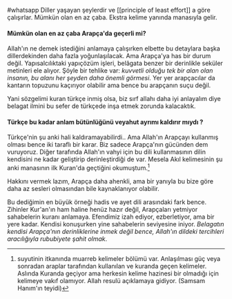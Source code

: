 #whatsapp
Diller yaşayan şeylerdir ve [[principle of least effort]] a göre çalışırlar. Mümkün olan en az çaba. Ekstra kelime yanında manasıyla gelir.

#### Mümkün olan en az çaba Arapça'da geçerli mi?
Allah'ın ne demek istediğini anlamaya çalışırken elbette bu detaylara başka dillerdekinden daha fazla yoğunlaşılacak. Ama Arapça'ya has bir durum değil. Yapısalcılıktaki yapıçözüm işleri, belâgata benzer bir derinlikle seküler metinleri ele alıyor. Şöyle bir tehlike var: *kuvvetli olduğu tek bir alan olan insanın, bu alanı her şeyden daha önemli görmesi*. Yer yer arapçacılar da kantarın topuzunu kaçırıyor olabilir ama bence bu arapçanın suçu değil.

Yani sözgelimi kuran türkçe inmiş olsa, biz sırf allahı daha iyi anlayalım diye belagat ilmini bu sefer de türkçede inşa etmek zorunda kalacaktık.

#### Türkçe bu kadar anlam bütünlüğünü veyahut ayrımı kaldırır mıydı ?
 Türkçe'nin şu anki hali kaldıramayabilirdi.. Ama Allah'ın Arapçayı kullanmış olması bence iki taraflı bir karar. Biz sadece Arapça'nın gücünden dem vuruyoruz. Diğer tarafında Allah'ın vahyi için bu dili kullanmasının dilin kendisini ne kadar geliştirip derinleştirdiği de var. Mesela Akıl kelimesinin şu anki manasının ilk Kuran'da geçtiğini okumuştum.[^1]

Hakkını vermek lazım, Arapça daha ahenkli, ama bir yanıyla bu bize göre daha az sesleri olmasından bile kaynaklanıyor olabilir.

Bu dediğimin en büyük örneği hadis ve ayet dili arasındaki fark bence. Zihinler Kur'an'ın ham haline henüz hazır değil, Arapçaları yetmiyor sahabelerin kuranı anlamaya. Efendimiz izah ediyor, ezberletiyor, ama bir yere kadar. Kendisi konuşurken yine sahabelerin seviyesine iniyor. *Belagatın kendisi Arapça'nın derinliklerine inmek değil bence, Allah'ın dildeki tercihleri aracılığıyla rububiyete şahit olmak*.

[^1]:suyutinin itkanında muarreb kelimeler bölümü var. Anlaşılması güç veya sonradan araplar tarafından kullanılan ve kuranda geçen kelimeler. Aslında Kuranda geçiyor ama herkesin kelime hazinesi bir olmadığı için kelimeye vakıf olamıyor. Allah resulü açıklamaya gidiyor. (Samsam Hanım'ın teyidi)